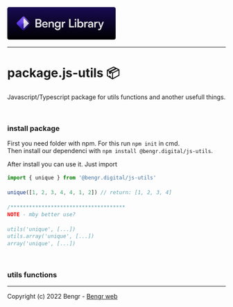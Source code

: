 <img src='./logo.png' style='width: 250px' alt='logo' />

---

# package.js-utils 📦

Javascript/Typescript package for utils functions and another usefull things.

<br>

### install package

First you need folder with npm. For this run `npm init` in cmd.<br>
Then install our dependenci with `npm install @bengr.digital/js-utils`.

After install you can use it. Just import

```ts
import { unique } from '@bengr.digital/js-utils'

unique([1, 2, 3, 4, 4, 1, 2]) // return: [1, 2, 3, 4]

/*************************************
NOTE - mby better use?

utils('unique', [...])
utils.array('unique', [...])
array('unique', [...])
```

<br>

### utils functions

---

Copyright (c) 2022 Bengr - [Bengr web](bengr.cz)
